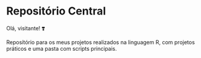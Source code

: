 # Repositório Central

Olá, visitante! :heavy_heart_exclamation:

Reposítório para os meus projetos realizados na linguagem R, com projetos práticos e uma pasta com scripts principais.
